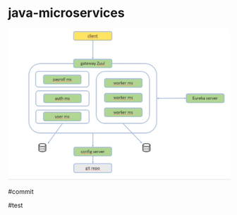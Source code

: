 # java-microservices
![Cover](https://github.com/deivisutp/java-microservices/blob/main/.github/microservices.jpg)

#commit

#test
